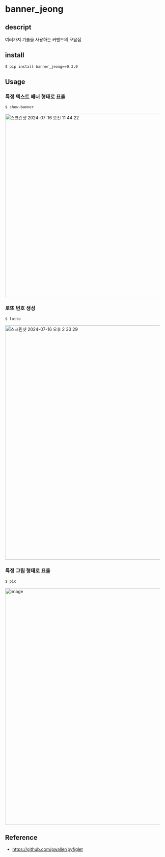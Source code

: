 # banner_jeong

## descript
여러가지 기술을 사용하는 커맨드의 모음집 

## install
```bash
$ pip install banner_jeong==0.3.0
```

## Usage

### 특정 텍스트 배너 형태로 표출
```bash
$ show-banner
```

<img width="598" alt="스크린샷 2024-07-16 오전 11 44 22" src="https://github.com/user-attachments/assets/22c63cee-d01c-465f-a478-a5b8fce6d9d9">

### 로또 번호 생성
```bash
$ lotto
```

<img width="764" alt="스크린샷 2024-07-16 오후 2 33 29" src="https://github.com/user-attachments/assets/dfe6bbde-cab9-4be0-8890-4037c6426dad">

### 특정 그림 형태로 표출
```bash
$ pic
```

<img width="772" alt="image" src="https://github.com/user-attachments/assets/28190b1e-3d9d-4121-9c19-68db560df033">




## Reference
- https://github.com/pwaller/pyfiglet

